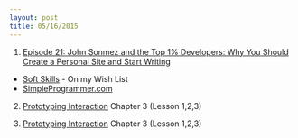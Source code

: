 ```yaml
---
layout: post
title: 05/16/2015
---
```


1. [Episode 21: John Sonmez and the Top 1% Developers: Why You Should Create a Personal Site and Start Writing](https://developertea.com/episodes/7976)
 - [Soft Skills](http://www.amazon.com/Soft-Skills-software-developers-manual/dp/1617292397) - On my Wish List  
 - [SimpleProgrammer.com](http://simpleprogrammer.com/)


2. [Prototyping Interaction](https://iversity.org/en/courses/prototyping-interaction) Chapter 3 (Lesson 1,2,3)

3. [Prototyping Interaction](https://iversity.org/en/courses/prototyping-interaction) Chapter 3 (Lesson 1,2,3)
